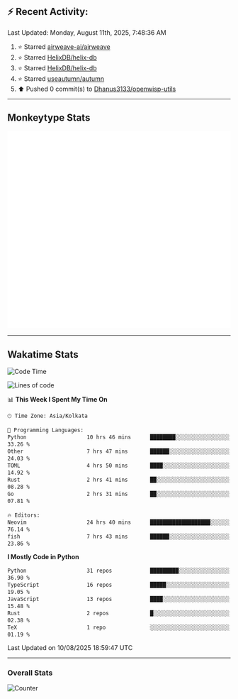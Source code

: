 ## :zap: Recent Activity:
<!--RECENT_ACTIVITY:last_update-->
Last Updated: Monday, August 11th, 2025, 7:48:36 AM
<!--RECENT_ACTIVITY:last_update_end-->
<!--RECENT_ACTIVITY:start-->
1. ⭐ Starred [airweave-ai/airweave](https://github.com/airweave-ai/airweave)<br>
2. ⭐ Starred [HelixDB/helix-db](https://github.com/HelixDB/helix-db)<br>
3. ⭐ Starred [HelixDB/helix-db](https://github.com/HelixDB/helix-db)<br>
4. ⭐ Starred [useautumn/autumn](https://github.com/useautumn/autumn)<br>
5. ⬆️ Pushed 0 commit(s) to [Dhanus3133/openwisp-utils](https://github.com/Dhanus3133/openwisp-utils)<br>
<!--RECENT_ACTIVITY:end-->

---

## Monkeytype Stats
<a href="https://monkeytype.com/profile/dhanus">
  <img src="https://raw.githubusercontent.com/Dhanus3133/Dhanus3133/monkeytype/monkeytype-lb.svg" alt="Monkeytype Profile" />
</a>

---

## Wakatime Stats
<!--START_SECTION:waka-->
![Code Time](http://img.shields.io/badge/Code%20Time-2%2C935%20hrs%2012%20mins-blue)

![Lines of code](https://img.shields.io/badge/From%20Hello%20World%20I%27ve%20Written-4.8%20million%20lines%20of%20code-blue)

📊 **This Week I Spent My Time On** 

```text
🕑︎ Time Zone: Asia/Kolkata

💬 Programming Languages: 
Python                   10 hrs 46 mins      ████████░░░░░░░░░░░░░░░░░   33.26 % 
Other                    7 hrs 47 mins       ██████░░░░░░░░░░░░░░░░░░░   24.03 % 
TOML                     4 hrs 50 mins       ████░░░░░░░░░░░░░░░░░░░░░   14.92 % 
Rust                     2 hrs 41 mins       ██░░░░░░░░░░░░░░░░░░░░░░░   08.28 % 
Go                       2 hrs 31 mins       ██░░░░░░░░░░░░░░░░░░░░░░░   07.81 % 

🔥 Editors: 
Neovim                   24 hrs 40 mins      ███████████████████░░░░░░   76.14 % 
fish                     7 hrs 43 mins       ██████░░░░░░░░░░░░░░░░░░░   23.86 % 
```

**I Mostly Code in Python** 

```text
Python                   31 repos            █████████░░░░░░░░░░░░░░░░   36.90 % 
TypeScript               16 repos            █████░░░░░░░░░░░░░░░░░░░░   19.05 % 
JavaScript               13 repos            ████░░░░░░░░░░░░░░░░░░░░░   15.48 % 
Rust                     2 repos             █░░░░░░░░░░░░░░░░░░░░░░░░   02.38 % 
TeX                      1 repo              ░░░░░░░░░░░░░░░░░░░░░░░░░   01.19 % 
```




 Last Updated on 10/08/2025 18:59:47 UTC
<!--END_SECTION:waka-->
---

### Overall Stats

<img src="https://moe-counter.glitch.me/get/@Dhanus3133?theme=asoul" alt="Counter" />
